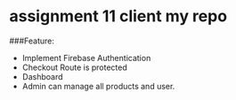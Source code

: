 # assignment 11 client my repo
###Feature:
* Implement Firebase Authentication
* Checkout Route is protected
* Dashboard
* Admin can manage all products and user.
